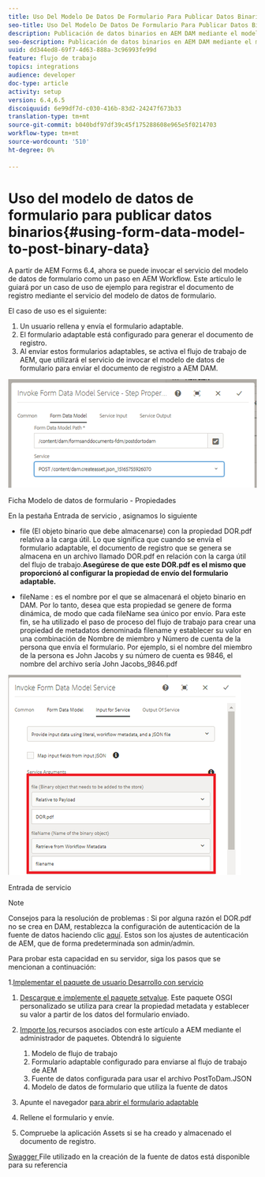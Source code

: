 ```yaml
---
title: Uso Del Modelo De Datos De Formulario Para Publicar Datos Binarios
seo-title: Uso Del Modelo De Datos De Formulario Para Publicar Datos Binarios
description: Publicación de datos binarios en AEM DAM mediante el modelo de datos de formulario
seo-description: Publicación de datos binarios en AEM DAM mediante el modelo de datos de formulario
uuid: dd344ed8-69f7-4d63-888a-3c96993fe99d
feature: flujo de trabajo
topics: integrations
audience: developer
doc-type: article
activity: setup
version: 6.4,6.5
discoiquuid: 6e99df7d-c030-416b-83d2-24247f673b33
translation-type: tm+mt
source-git-commit: b040bdf97df39c45f175288608e965e5f0214703
workflow-type: tm+mt
source-wordcount: '510'
ht-degree: 0%

---
```



# Uso del modelo de datos de formulario para publicar datos binarios{#using-form-data-model-to-post-binary-data}

A partir de AEM Forms 6.4, ahora se puede invocar el servicio del modelo de datos de formulario como un paso en AEM Workflow. Este artículo le guiará por un caso de uso de ejemplo para registrar el documento de registro mediante el servicio del modelo de datos de formulario.

El caso de uso es el siguiente:

1. Un usuario rellena y envía el formulario adaptable.
1. El formulario adaptable está configurado para generar el documento de registro.
1. Al enviar estos formularios adaptables, se activa el flujo de trabajo de AEM, que utilizará el servicio de invocar el modelo de datos de formulario para enviar el documento de registro a AEM DAM.

![posttodam](assets/posttodamshot1.png)

Ficha Modelo de datos de formulario - Propiedades

En la pestaña Entrada de servicio , asignamos lo siguiente

* file (El objeto binario que debe almacenarse) con la propiedad DOR.pdf relativa a la carga útil. Lo que significa que cuando se envía el formulario adaptable, el documento de registro que se genera se almacena en un archivo llamado DOR.pdf en relación con la carga útil del flujo de trabajo.**Asegúrese de que este DOR.pdf es el mismo que proporcionó al configurar la propiedad de envío del formulario adaptable.**

* fileName : es el nombre por el que se almacenará el objeto binario en DAM. Por lo tanto, desea que esta propiedad se genere de forma dinámica, de modo que cada fileName sea único por envío. Para este fin, se ha utilizado el paso de proceso del flujo de trabajo para crear una propiedad de metadatos denominada filename y establecer su valor en una combinación de Nombre de miembro y Número de cuenta de la persona que envía el formulario. Por ejemplo, si el nombre del miembro de la persona es John Jacobs y su número de cuenta es 9846, el nombre del archivo sería John Jacobs_9846.pdf

![fdmserviceinput](assets/fdminputservice.png)

Entrada de servicio

>[!NOTE]
>
>Consejos para la resolución de problemas : Si por alguna razón el DOR.pdf no se crea en DAM, restablezca la configuración de autenticación de la fuente de datos haciendo clic [aquí](http://localhost:4502/mnt/overlay/fd/fdm/gui/components/admin/fdmcloudservice/properties.html?item=%2Fconf%2Fglobal%2Fsettings%2Fcloudconfigs%2Ffdm%2Fpostdortodam). Estos son los ajustes de autenticación de AEM, que de forma predeterminada son admin/admin.

Para probar esta capacidad en su servidor, siga los pasos que se mencionan a continuación:

1.[Implementar el paquete de usuario Desarrollo con servicio](/help/forms/assets/common-osgi-bundles/DevelopingWithServiceUser.jar)

1. [Descargue e implemente el paquete setvalue](/help/forms/assets/common-osgi-bundles/SetValueApp.core-1.0-SNAPSHOT.jar). Este paquete OSGI personalizado se utiliza para crear la propiedad metadata y establecer su valor a partir de los datos del formulario enviado.

1. [Importe los ](assets/postdortodam.zip) recursos asociados con este artículo a AEM mediante el administrador de paquetes. Obtendrá lo siguiente

   1. Modelo de flujo de trabajo
   1. Formulario adaptable configurado para enviarse al flujo de trabajo de AEM
   1. Fuente de datos configurada para usar el archivo PostToDam.JSON
   1. Modelo de datos de formulario que utiliza la fuente de datos

1. Apunte el navegador [para abrir el formulario adaptable](http://localhost:4502/content/dam/formsanddocuments/helpx/timeoffrequestform/jcr:content?wcmmode=disabled)
1. Rellene el formulario y envíe.
1. Compruebe la aplicación Assets si se ha creado y almacenado el documento de registro.


[Swagger ](http://localhost:4502/conf/global/settings/cloudconfigs/fdm/postdortodam/jcr:content/swaggerFile) File utilizado en la creación de la fuente de datos está disponible para su referencia
